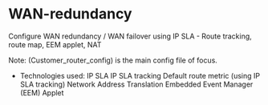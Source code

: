 # WAN-redundancy
Configure WAN redundancy / WAN failover using IP SLA - Route tracking, route map, EEM applet, NAT

Note: (Customer_router_config) is the main config file of focus.


- Technologies used:
IP SLA
IP SLA tracking
Default route metric (using IP SLA tracking)
Network Address Translation
Embedded Event Manager (EEM) Applet

